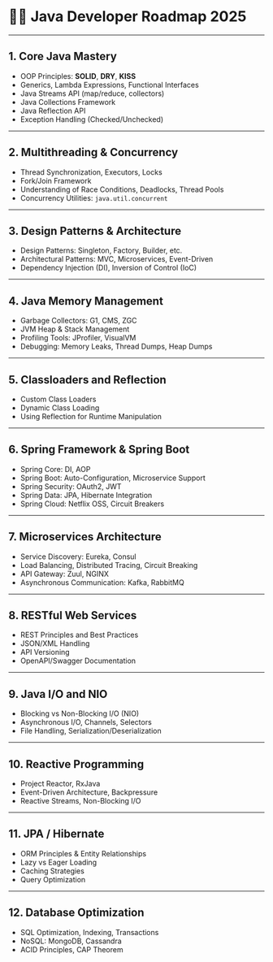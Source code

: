 # 🧑‍💻 Java Developer Roadmap 2025

---

## 1. Core Java Mastery

- OOP Principles: **SOLID**, **DRY**, **KISS**
- Generics, Lambda Expressions, Functional Interfaces
- Java Streams API (map/reduce, collectors)
- Java Collections Framework
- Java Reflection API
- Exception Handling (Checked/Unchecked)

---

## 2. Multithreading & Concurrency

- Thread Synchronization, Executors, Locks
- Fork/Join Framework
- Understanding of Race Conditions, Deadlocks, Thread Pools
- Concurrency Utilities: `java.util.concurrent`

---

## 3. Design Patterns & Architecture

- Design Patterns: Singleton, Factory, Builder, etc.
- Architectural Patterns: MVC, Microservices, Event-Driven
- Dependency Injection (DI), Inversion of Control (IoC)

---

## 4. Java Memory Management

- Garbage Collectors: G1, CMS, ZGC
- JVM Heap & Stack Management
- Profiling Tools: JProfiler, VisualVM
- Debugging: Memory Leaks, Thread Dumps, Heap Dumps

---

## 5. Classloaders and Reflection

- Custom Class Loaders
- Dynamic Class Loading
- Using Reflection for Runtime Manipulation

---

## 6. Spring Framework & Spring Boot

- Spring Core: DI, AOP
- Spring Boot: Auto-Configuration, Microservice Support
- Spring Security: OAuth2, JWT
- Spring Data: JPA, Hibernate Integration
- Spring Cloud: Netflix OSS, Circuit Breakers

---

## 7. Microservices Architecture

- Service Discovery: Eureka, Consul
- Load Balancing, Distributed Tracing, Circuit Breaking
- API Gateway: Zuul, NGINX
- Asynchronous Communication: Kafka, RabbitMQ

---

## 8. RESTful Web Services

- REST Principles and Best Practices
- JSON/XML Handling
- API Versioning
- OpenAPI/Swagger Documentation

---

## 9. Java I/O and NIO

- Blocking vs Non-Blocking I/O (NIO)
- Asynchronous I/O, Channels, Selectors
- File Handling, Serialization/Deserialization

---

## 10. Reactive Programming

- Project Reactor, RxJava
- Event-Driven Architecture, Backpressure
- Reactive Streams, Non-Blocking I/O

---

## 11. JPA / Hibernate

- ORM Principles & Entity Relationships
- Lazy vs Eager Loading
- Caching Strategies
- Query Optimization

---

## 12. Database Optimization

- SQL Optimization, Indexing, Transactions
- NoSQL: MongoDB, Cassandra
- ACID Principles, CAP Theorem
